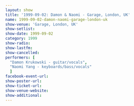 ```yaml
---
layout: show
title: '1999-09-02: Damon & Naomi - Garage, London, UK'
name: 1999-09-02-damon-naomi-garage-london-uk
show-venue: 'Garage, London, UK'
show-setlist: 
show-date: 1999-09-02
category: 1999
show-radio: 
show-lastfm: 
show-cancelled: 
performers: [
  "Damon Krukowski - guitar/vocals",
  "Naomi Yang - keyboards/bass/vocals"
  ]
facebook-event-url: 
show-poster-url: 
show-ticket-url: 
show-venue-website: 
show-additional: 
---
```


